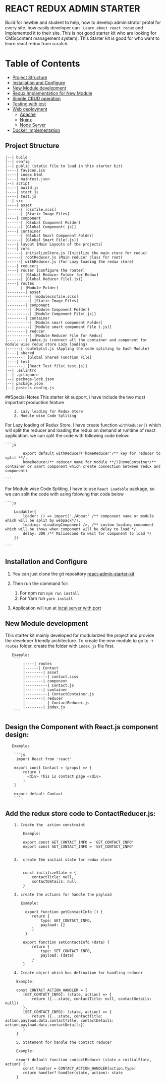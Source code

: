 # REACT REDUX ADMIN STARTER
Build for newbie and student to help, how to develop administrator protal for every site. how easily developer can ``` Learn about react redux``` and Implemented it to their site. This is not good starter kit who are looking for CMS(content management system). This Starter kit is good for who want to learn react redux from scratch.

# Table of Contents
- [Project Structure](#Project_structure)
- [Installation and Configure](#Installation_and_Configure)
- [New Module development](#New_Module_development)
- [Redux Implementation for New Module](#Redux_Implementation_for_New_Module)
- [Simple CRUD operation](#Simple_CRUD_operation)
- [Testing with jest](#Testing_with_jest)
- [Web deployment](#Web_deployment)
   - [Apache](#Apache)
   - [Nginx](#Nginx)
   - [Node Server](#Node_Server)
- [Docker Implementation](#Docker_Implementation)

## Project Structure
```
|--| build
|--| config
|--| public (static file to load in this starter kit)
|----| favicon.ico
|----| index.html
|----| mainfest.json
|--| script
|----| build.js
|----| start.js
|----| test.js
|--| src
|----| asset
|------| [cssfile.scss]
|------| [Static Image Files]
|----| component
|------| [Global Component Folder]
|------| [Global Component(.js)]
|----| container
|------| [Global Smart Component Folder]
|------| [Global Smart File(.js)]
|----| layout [Main Layouts of the projects]
|----| core
|------| initializeStore.js (Initilize the main store for redux)
|------| rootReducer.js (Main reducer class for root)
|------| withReducer.js (For Lazy loading the redux store)
|----| reducers
|----| router [Configure the router]
|------| [Global Reducer Folder for Redux]
|------| [Global Reducer File(.js)]
|----| routes
|------| [Module Folder]
|--------| asset
|----------| [modulecssfile.scss]
|----------| [Static Image Files]
|--------| component
|----------| [Module Component Folder]
|----------| [Module Component File(.js)]
|--------| container
|----------| [Module smart component Folder]
|----------| [Module smart component File (.js)]
|--------| reducer
|----------| [Module Reducer File for Redux]
|--------| index.js (connect all the container and component for module wise redux store Lazy loading)
|------| routeSplit.js (Appling the code spliting to Each Module)
|----| shared
|-------| [Global Shared Function File]
|----| test
|-------| [React Test file(.test.js)]
|--| .eslintrc
|--| .gitignore
|--| package-lock.json
|--| package.json
|--| postcss.config.js
```
##Special Notes
  This starter kit support, i have include the two most important production feature

        1. Lazy loading for Redux Store
        2. Module wise Code Spliting

For Lazy loading of Redux Store, I have create function  ```withReducer()``` which will split the reducer and loading the redux on demand at runtime of react application. we can split the code with following code below:

    ```js

            export default withReducer('homeReducer'/** key for reducer to split **/, 
            homeReducer/** reducer name for module **/)(HomeContainer/** container or samrt component which create connection between redux and component)

    ```

For Module wise Code Spliting, I have to use ```React Loadable``` package, so we can split the code with using folowing that code below
  
    ```js

        Loadable({
            loader: () => import('./About' /** component name or module which will be split by webpack*/),
            loading: <LoadingComponent />, /** custom loading component which will be shows when component will be delay to load */
            delay: 300 /** Milisecond to wait for component to load */
        })

    ```

## Installation and Configure

   1. You can just clone the git repository [react-admin-starter-kit](https://github.com/tariqulislam/react-redux-admin-starter.git)
   2. Then run the command for:

        1. For npm run 
            ```npm run install```
        2. For Yarn run 
            ```yarn install```

   3. Application will run at [local server with port](http://localhost:3000)

## New Module development

  This starter kit mainly developed for modularized the project and provide the developer friendly architecture. To create the new module to go to  -> ```routes``` folder.  create the folder with ```index.js``` file first.
    
       Example:
        ```
            |----| routes
            |------| Contact
            |--------| asset
            |----------| contact.scss
            |--------| component
            |----------| Contact.js
            |--------| container
            |----------| ContactContainer.js
            |--------| reducer
            |----------| ContactReducer.js
            |--------| index.js
        ```
## Design the Component with React.js component design:
  
       Example:

        ```js
         import React from 'react'

        export const Contact = (props) => {
            return (
              <div> This is contact page </div>
            )
        }

        export default Contact
        ```
    
       
## Add the redux store code to ContactReducer.js:
```
    1. Create the  action constraint

        Example:

        export const GET_CONTACT_INFO = 'GET_CONTACT_INFO'
        export const SET_CONTACT_INFO = 'SET_CONTACT_INFO'
        
```
```    
    2.  create the initial state for redux store


        const initilizeState = {
            contactTitle: null,
            contactDetails: null
        }
```
```          
    3. create the actions for handle the payload

       Example: 

         export function getContactInfo () {
            return { 
                type: GET_CONTACT_INFO,
                payload: {}
            }
         }

        export function setContactInfo (data) {
            return {
                type: SET_CONTACT_INFO,
                payload: {data}
            }
        }
```
```        
    4. Create object which has defination for handling reducer

     Example:

     const CONTACT_ACTION_HANDLER = {
        [GET_CONTACT_INFO]: (state, action) => {
            return ({...state, contactTitle: null, contactDetails: null})
        },
        [SET_CONTACT_INFO]: (state, action) => {
            return ({...state, contactTitle: action.payload.data.contactTitle, contactDetails: action.payload.data.contactDetails})
        }
     }
```
```
     5. Statement for handle the contact reducer

     Example:

     export default function contactReducer (state = initialState, action) {
        const handler = CONTACT_ACTION_HANDLER[action.type]
        return handler? handler(state, action): state
     }
```



     



